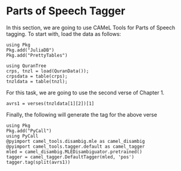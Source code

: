 Parts of Speech Tagger
==============
In this section, we are going to use CAMeL Tools for Parts of Speech tagging. To start with, load the data as follows:
```@setup abc
using Pkg
Pkg.add("JuliaDB")
Pkg.add("PrettyTables")
```
```@repl abc
using QuranTree
crps, tnzl = load(QuranData());
crpsdata = table(crps);
tnzldata = table(tnzl);
```
For this task, we are going to use the second verse of Chapter 1.
```@repl abc
avrs1 = verses(tnzldata[1][2])[1]
```
Finally, the following will generate the tag for the above verse
```@repl abc
using Pkg
Pkg.add("PyCall")
using PyCall
@pyimport camel_tools.disambig.mle as camel_disambig
@pyimport camel_tools.tagger.default as camel_tagger
mled = camel_disambig.MLEDisambiguator.pretrained()
tagger = camel_tagger.DefaultTagger(mled, 'pos')
tagger.tag(split(avrs1))
```